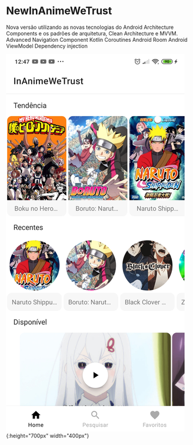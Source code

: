 # NewInAnimeWeTrust
Nova versão utilizando as novas tecnologias do Android Architecture Components e os padrões de arquitetura, Clean Architecture e MVVM.
Advanced Navigation Component
Kotlin Coroutines
Android Room
Android ViewModel
Dependency injection


![alt text](https://github.com/20202899/NewInAnimeWeTrust/blob/master/imgs/Screenshot_2020-07-29-12-47-03-770_com.carlos.silva.inanimewetrust.jpg?raw=true){:height="700px" width="400px"}
